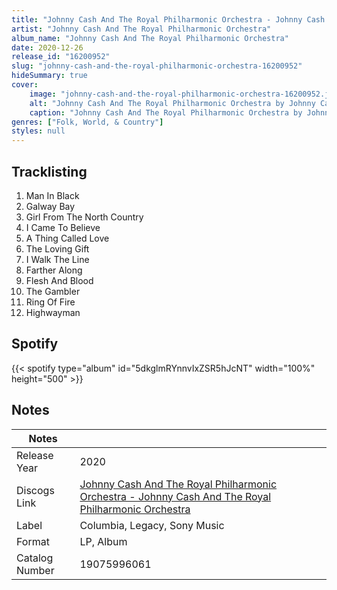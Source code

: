 ```yaml
---
title: "Johnny Cash And The Royal Philharmonic Orchestra - Johnny Cash And The Royal Philharmonic Orchestra"
artist: "Johnny Cash And The Royal Philharmonic Orchestra"
album_name: "Johnny Cash And The Royal Philharmonic Orchestra"
date: 2020-12-26
release_id: "16200952"
slug: "johnny-cash-and-the-royal-philharmonic-orchestra-16200952"
hideSummary: true
cover:
    image: "johnny-cash-and-the-royal-philharmonic-orchestra-16200952.jpg"
    alt: "Johnny Cash And The Royal Philharmonic Orchestra by Johnny Cash And The Royal Philharmonic Orchestra"
    caption: "Johnny Cash And The Royal Philharmonic Orchestra by Johnny Cash And The Royal Philharmonic Orchestra"
genres: ["Folk, World, & Country"]
styles: null
---
```

## Tracklisting
1. Man In Black
2. Galway Bay
3. Girl From The North Country
4. I Came To Believe
5. A Thing Called Love
6. The Loving Gift
7. I Walk The Line
8. Farther Along
9. Flesh And Blood
10. The Gambler
11. Ring Of Fire
12. Highwayman
## Spotify
{{< spotify type="album" id="5dkglmRYnnvIxZSR5hJcNT" width="100%" height="500" >}}


## Notes
| Notes          |             |
| ---------------| ----------- |
| Release Year   | 2020 |
| Discogs Link   | [Johnny Cash And The Royal Philharmonic Orchestra - Johnny Cash And The Royal Philharmonic Orchestra](https://www.discogs.com/release/16200952-Johnny-Cash-And-The-Royal-Philharmonic-Orchestra-Johnny-Cash-And-The-Royal-Philharmonic-Orchestra) |
| Label          | Columbia, Legacy, Sony Music |
| Format         | LP, Album |
| Catalog Number | 19075996061 |


